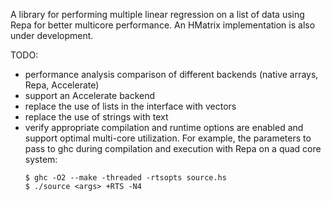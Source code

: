 A library for performing multiple linear regression on a list of data using
Repa for better multicore performance. An HMatrix implementation is also under
development. 

TODO: 
* performance analysis comparison of different backends (native arrays,
    Repa, Accelerate)
* support an Accelerate backend
* replace the use of lists in the interface with vectors
* replace the use of strings with text
* verify appropriate compilation and runtime options are enabled and 
  support optimal multi-core utilization. For example, the parameters to pass
  to ghc during compilation and execution with Repa on a quad core system:
    ```
    $ ghc -O2 --make -threaded -rtsopts source.hs
    $ ./source <args> +RTS -N4
    ```
